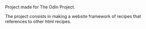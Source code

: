 Project made for The Odin Project.

The project consists in making a website framework of recipes that references to other html recipes.
